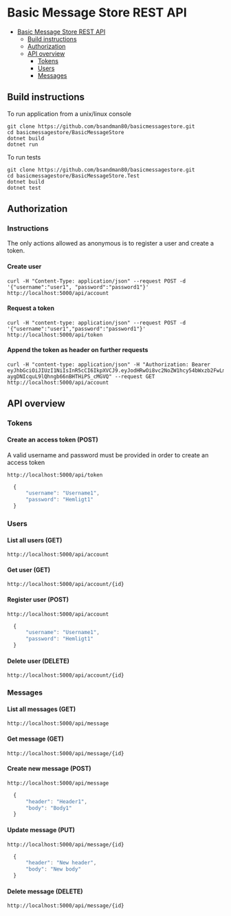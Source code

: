# Basic Message Store REST API
<!-- TOC depthFrom:1 depthTo:3 withLinks:1 updateOnSave:1 orderedList:0 -->

- [Basic Message Store REST API](#basic-message-store-rest-api)
	- [Build instructions](#build-instructions)
	- [Authorization](#authorization)
	- [API overview](#api-overview)
		- [Tokens](#tokens)
		- [Users](#users)
		- [Messages](#messages)
	

<!-- /TOC -->

## Build instructions
To run application from a unix/linux console
```
git clone https://github.com/bsandman80/basicmessagestore.git
cd basicmessagestore/BasicMessageStore
dotnet build
dotnet run
```
To run tests
```
git clone https://github.com/bsandman80/basicmessagestore.git
cd basicmessagestore/BasicMessageStore.Test
dotnet build
dotnet test
```


## Authorization

### Instructions

The only actions allowed as anonymous is to register a user and create a token. 

#### Create user

```
curl -H "Content-Type: application/json" --request POST -d '{"username":"user1", "password":"password1"}' http://localhost:5000/api/account
```
#### Request a token

```
curl -H "content-type: application/json" --request POST -d '{"username":"user1","password":"password1"}' http://localhost:5000/api/token
```

#### Append the token as header on further requests

```
curl -H "content-type: application/json" -H "Authorization: Bearer eyJhbGciOiJIUzI1NiIsInR5cCI6IkpXVCJ9.eyJodHRwOi8vc2NoZW1hcy54bWxzb2FwLm9yZy93cy8yMDA1LzA1L2lkZW50aXR5L2NsYWltcy9uYW1lIjoidXNlcjEiLCJuYmYiOjE1MzQxMTMxNDUsImV4cCI6MTUzNDExNDM0NSwiaXNzIjoiYmFzaWNNZXNzYWdlU3RvcmUiLCJhdWQiOiJiYXNpY01lc3NhZ2VTdG9yZUFQSSJ9.uZi6f4_cO-aygDNIcquL9lQhngb66nBHTHiPS_cMGVQ" --request GET http://localhost:5000/api/account

```

## API overview

### Tokens

#### Create an access token (POST)

A valid username and password must be provided in order to create an access token

``` http://localhost:5000/api/token ```
```javascript
  {
      "username": "Username1",
      "password": "Hemligt1"
  }
```


### Users

#### List all users (GET)

``` http://localhost:5000/api/account ```

#### Get user (GET)

``` http://localhost:5000/api/account/{id} ```

#### Register user (POST)

``` http://localhost:5000/api/account ```
```javascript
  {
      "username": "Username1",
      "password": "Hemligt1"
  }
```

#### Delete user (DELETE)

``` http://localhost:5000/api/account/{id} ```

### Messages

#### List all messages (GET)

``` http://localhost:5000/api/message ```

#### Get message (GET)

``` http://localhost:5000/api/message/{id} ```

#### Create new message (POST)

``` http://localhost:5000/api/message ```
```javascript
  {
      "header": "Header1",
      "body": "Body1"
  }
```

#### Update message (PUT)

``` http://localhost:5000/api/message/{id} ```
```javascript
  {
      "header": "New header",
      "body": "New body"
  }
```
#### Delete message (DELETE)

``` http://localhost:5000/api/message/{id} ```


